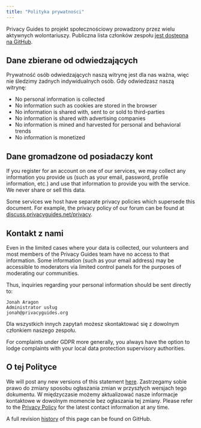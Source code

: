 ```yaml
---
title: "Polityka prywatności"
---
```


Privacy Guides to projekt społecznościowy prowadzony przez wielu aktywnych wolontariuszy. Publiczna lista członków zespołu [jest dostępna na GitHub](https://github.com/orgs/privacyguides/people).

## Dane zbierane od odwiedzających

Prywatność osób odwiedzających naszą witrynę jest dla nas ważna, więc nie śledzimy żadnych indywidualnych osób. Gdy odwiedzasz naszą witrynę:

- No personal information is collected
- No information such as cookies are stored in the browser
- No information is shared with, sent to or sold to third-parties
- No information is shared with advertising companies
- No information is mined and harvested for personal and behavioral trends
- No information is monetized

## Dane gromadzone od posiadaczy kont

If you register for an account on one of our services, we may collect any information you provide us (such as your email, password, profile information, etc.) and use that information to provide you with the service. We never share or sell this data.

Some services we host have separate privacy policies which supersede this document. For example, the privacy policy of our forum can be found at [discuss.privacyguides.net/privacy](https://discuss.privacyguides.net/privacy).

## Kontakt z nami

Even in the limited cases where your data is collected, our volunteers and most members of the Privacy Guides team have no access to that information. Some information (such as your email address) may be accessible to moderators via limited control panels for the purposes of moderating our communities.

Thus, inquiries regarding your personal information should be sent directly to:

```text
Jonah Aragon
Administrator usług
jonah@privacyguides.org
```

Dla wszystkich innych zapytań możesz skontaktować się z dowolnym członkiem naszego zespołu.

For complaints under GDPR more generally, you always have the option to lodge complaints with your local data protection supervisory authorities.

## O tej Polityce

We will post any new versions of this statement [here](privacy-policy.md). Zastrzegamy sobie prawo do zmiany sposobu ogłaszania zmian w przyszłych wersjach tego dokumentu. W międzyczasie możemy aktualizować nasze informacje kontaktowe w dowolnym momencie bez ogłaszania tej zmiany. Please refer to the [Privacy Policy](privacy-policy.md) for the latest contact information at any time.

A full revision [history](https://github.com/privacyguides/privacyguides.org/commits/main/docs/about/privacy-policy.md) of this page can be found on GitHub.
